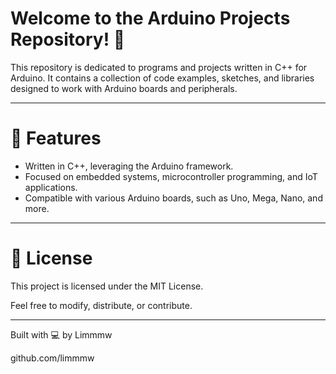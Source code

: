 # Welcome to the Arduino Projects Repository! 🎉

This repository is dedicated to programs and projects written in C++ for Arduino. It contains a collection of code examples, sketches, and libraries designed to work with Arduino boards and peripherals.

---

# 🚀 Features
- Written in C++, leveraging the Arduino framework.
- Focused on embedded systems, microcontroller programming, and IoT applications.
- Compatible with various Arduino boards, such as Uno, Mega, Nano, and more.

---

# 📄 License
This project is licensed under the MIT License.

Feel free to modify, distribute, or contribute.

---

Built with 💻 by Limmmw

github.com/limmmw